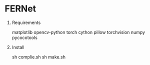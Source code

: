 # FERNet
1. Requirements



   matplotlib
   opencv-python
   torch
   cython
   pillow
   torchvision
   numpy
   pycocotools
   
2. Install



   sh complie.sh
   sh make.sh
